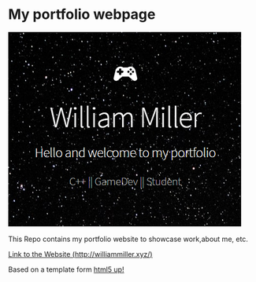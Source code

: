 # My portfolio webpage

![WebsiteHeader](https://github.com/WilliamIMiller/WilliamIMiller.github.io/blob/main/images/website.PNG)

This Repo contains my portfolio website to showcase work,about me, etc.

[Link to the Website (http://williammiller.xyz/)](https://williamimiller.github.io/)

Based on a template form [html5 up!](https://html5up.net/)

